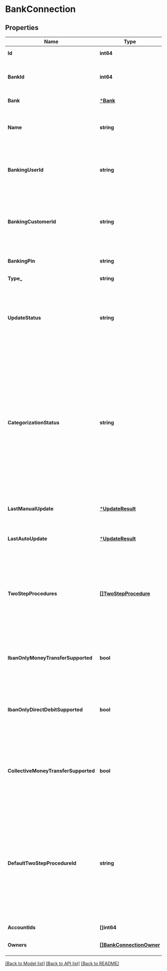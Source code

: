 # BankConnection

## Properties
Name | Type | Description | Notes
------------ | ------------- | ------------- | -------------
**Id** | **int64** | Bank connection identifier | [default to null]
**BankId** | **int64** | Identifier of the bank that this connection belongs to. NOTE: This field is DEPRECATED and will get removed at some point. Please refer to the &#39;bank&#39; field instead. | [default to null]
**Bank** | [***Bank**](Bank.md) | Bank that this connection belongs to | [default to null]
**Name** | **string** | Custom name for the bank connection. You can set this field with the &#39;Edit a bank connection&#39; service, as well as during the initial import of the bank connection. Maximum length is 64. | [optional] [default to null]
**BankingUserId** | **string** | Stored online banking user ID credential. This field may be null for the &#39;demo connection&#39;. Note that if your client has no license for processing banking credentials then a banking user ID will always be &#39;XXXXX&#39;. | [optional] [default to null]
**BankingCustomerId** | **string** | Stored online banking customer ID credential. Note that if your client has no license for processing banking credentials or if this field contains a value that requires password protection (see field ‘isCustomerIdPassword’ in Bank Resource) then the banking customer ID will always be &#39;XXXXX&#39;. | [optional] [default to null]
**BankingPin** | **string** | Stored online banking PIN. If a PIN is stored, this will always be &#39;XXXXX&#39;. | [optional] [default to null]
**Type_** | **string** | Bank connection type | [default to null]
**UpdateStatus** | **string** | Current status of data download (account balances and transactions/securities). The POST /bankConnections/import and POST /bankConnections/&lt;id&gt;/update services will set this flag to IN_PROGRESS before they return. Once the import or update has finished, the status will be changed to READY. | [default to null]
**CategorizationStatus** | **string** | Current status of transactions categorization. The asynchronous download process that is triggered by a call of the POST /bankConnections/import and POST /bankConnections/&lt;id&gt;/update services (and also by finAPI&#39;s auto update, if enabled) will set this flag to PENDING once the download has finished and a categorization is scheduled for the imported transactions. A separate categorization thread will then start to categorize the transactions (during this process, the status is IN_PROGRESS). When categorization has finished, the status will be (re-)set to READY. Note that the current categorization status should only be queried after the download has finished, i.e. once the download status has switched from IN_PROGRESS to READY. | [default to null]
**LastManualUpdate** | [***UpdateResult**](UpdateResult.md) | Result of the last manual update of this bank connection. If no manual update has ever been done so far, then this field will not be set. | [optional] [default to null]
**LastAutoUpdate** | [***UpdateResult**](UpdateResult.md) | Result of the last auto update of this bank connection (ran by finAPI&#39;s automatic batch update process). If no auto update has ever been done so far, then this field will not be set. | [optional] [default to null]
**TwoStepProcedures** | [**[]TwoStepProcedure**](TwoStepProcedure.md) | Available two-step-procedures for this bank connection, used for submitting a money transfer or direct debit request (see /accounts/requestSepaMoneyTransfer or /requestSepaDirectDebit). The available two-step-procedures are re-evaluated each time this bank connection is updated (/bankConnections/update). This means that this list may change as a result of an update. | [optional] [default to null]
**IbanOnlyMoneyTransferSupported** | **bool** | Whether this bank connection accepts money transfer requests where the recipient&#39;s account is defined just by the IBAN (without an additional BIC). This field is re-evaluated each time this bank connection is updated. See also: /accounts/requestSepaMoneyTransfer | [default to null]
**IbanOnlyDirectDebitSupported** | **bool** | Whether this bank connection accepts direct debit requests where the debitor&#39;s account is defined just by the IBAN (without an additional BIC). This field is re-evaluated each time this bank connection is updated. See also: /accounts/requestSepaDirectDebit | [default to null]
**CollectiveMoneyTransferSupported** | **bool** | &lt;b&gt;DEPRECATED! DO NOT USE THIS FIELD, AS IT IS UNRELIABLE. INSTEAD, REFER TO THE &#39;supportedOrders&#39; FIELD IN THE ACCOUNT RESOURCE.&lt;/b&gt;&lt;br/&gt;&lt;br/&gt;Whether this bank connection supports submitting collective money transfers. This field is re-evaluated each time this bank connection is updated. See also: /accounts/requestSepaMoneyTransfer | [default to null]
**DefaultTwoStepProcedureId** | **string** | The default two-step-procedure. Must match one of the available &#39;procedureId&#39;s from the &#39;twoStepProcedures&#39; list. When this field is set, you can execute two-step-procedures (accounts/requestSepaMoneyTransfer or /requestSepaDirectDebit) without having to explicitly set a procedure. finAPI will use the default procedure in such cases. Note that the list of available procedures of a bank connection may change as a result of an update of the connection, and if this field references a procedure that is no longer available after an update, finAPI will automatically clear the default procedure (set it to null). | [optional] [default to null]
**AccountIds** | **[]int64** | Identifiers of the accounts that belong to this bank connection | [default to null]
**Owners** | [**[]BankConnectionOwner**](BankConnectionOwner.md) | Information about the owner(s) of the bank connection | [optional] [default to null]

[[Back to Model list]](../README.md#documentation-for-models) [[Back to API list]](../README.md#documentation-for-api-endpoints) [[Back to README]](../README.md)


